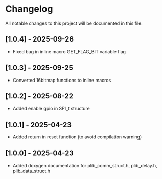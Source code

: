 # Changelog

All notable changes to this project will be documented in this file.

## [1.0.4] - 2025-09-26
- Fixed bug in inline macro GET_FLAG_BIT variable flag

## [1.0.3] - 2025-09-25
- Converted 16bitmap functions to inline macros

## [1.0.2] - 2025-08-22
- Added enable gpio in SPI_t structure

## [1.0.1] - 2025-04-23
- Added return in reset function (to avoid compilation warning)

## [1.0.0] - 2025-04-23
- Added doxygen documentation for plib_comm_struct.h, plib_delay.h, plib_data_struct.h